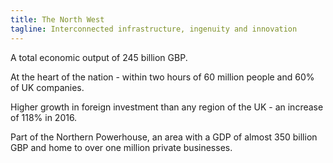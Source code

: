 ```yaml
---
title: The North West
tagline: Interconnected infrastructure, ingenuity and innovation
---
```

A total economic output of 245 billion GBP.


At the heart of the nation - within two hours of 60 million people and 60% of UK companies.


Higher growth in foreign investment than any region of the UK - an increase of 118% in 2016.


Part of the Northern Powerhouse, an area with a GDP of almost  350 billion GBP and home to over one million private businesses.
